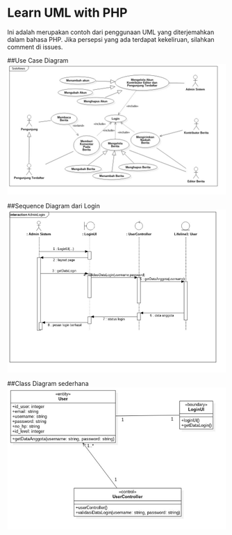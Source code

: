 # Learn UML with PHP

Ini adalah merupakan contoh dari penggunaan UML yang diterjemahkan dalam bahasa PHP.
Jika persepsi yang ada terdapat kekeliruan, silahkan comment di issues.

##Use Case Diagram
![Use Case Diagram](/umlpicture/03-usecase.jpg)

##Sequence Diagram dari Login
![Sequence Diagram](/umlpicture/01-sequence-diagram.jpg)

##Class Diagram sederhana
![Class Diagram](/umlpicture/02-class-diagram.jpg)